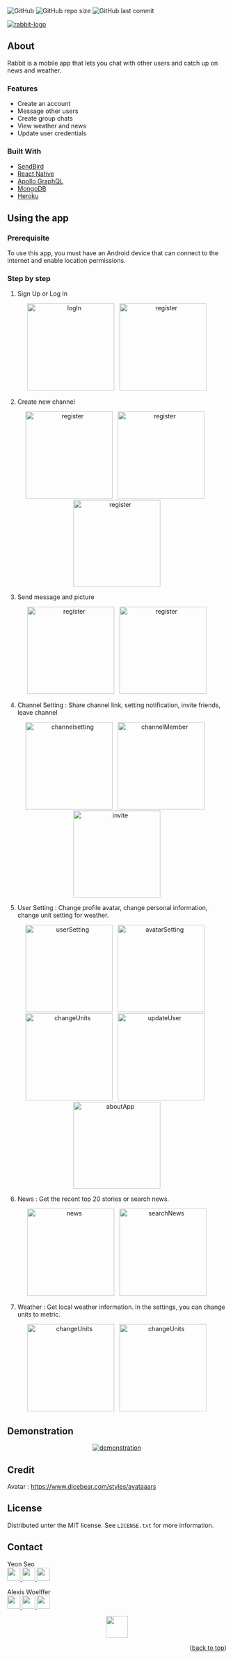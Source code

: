 <a id="readme-top"></a>
![GitHub](https://img.shields.io/github/license/awoelf/rabbit)
![GitHub repo size](https://img.shields.io/github/repo-size/awoelf/rabbit)
![GitHub last commit](https://img.shields.io/github/last-commit/awoelf/rabbit)

[![rabbit-logo]](https://github.com/awoelf/Rabbit)

## About

Rabbit is a mobile app that lets you chat with other users and catch up on news and weather.

### Features

- Create an account
- Message other users
- Create group chats
- View weather and news
- Update user credentials

### Built With

- [SendBird](https://sendbird.com/)
- [React Native](https://reactnative.dev/)
- [Apollo GraphQL](https://www.apollographql.com/)
- [MongoDB](https://www.mongodb.com/)
- [Heroku](https://www.heroku.com/home)

## Using the app

### Prerequisite

To use this app, you must have an Android device that can connect to the internet and enable location permissions.

### Step by step

1. Sign Up or Log In

<p align="center">
<img src="./src/snapshots/logIn.PNG" alt="logIn"  width="200" />
&nbsp;
<img src="./src/snapshots/signup_blank.PNG" alt="register"  width="200" />
</p>

2. Create new channel

<p align="center">
<img src="./src/snapshots/firstscreenAfterLogin.PNG" alt="register"  width="200" />
&nbsp;
<img src="./src/snapshots/create_channel.PNG" alt="register"  width="200" />
&nbsp;
<img src="./src/snapshots/newchannel.PNG" alt="register"  width="200" />
</p>

3. Send message and picture

<p align="center">
<img src="./src/snapshots/imagesending.PNG" alt="register"  width="200" />
&nbsp;
<img src="./src/snapshots/message.PNG" alt="register"  width="200" />
</p>

4. Channel Setting
   : Share channel link, setting notification, invite friends, leave channel

<p align="center">
<img src="./src/snapshots/channelSetting.PNG" alt="channelsetting" width="200" />
&nbsp;
<img src="./src/snapshots/channelMember.PNG" alt="channelMember" width="200" />
&nbsp;
<img src="./src/snapshots/InviteFriends.PNG" alt="invite" width="200" />
</p>

5. User Setting : Change profile avatar, change personal information, change unit setting for weather.

<p align="center">
<img src="./src/snapshots/android_userSettings.png" alt="userSetting" width="200" />
&nbsp;
<img src="./src/snapshots/android_changeavatar.jpg" alt="avatarSetting" width="200" />
&nbsp;
<img src="./src/snapshots/android_changeunits.jpg" alt="changeUnits" width="200" />
&nbsp;
<img src="./src/snapshots/android_updateUser.png" alt="updateUser" width="200" />
&nbsp;
<img src="./src/snapshots/android_aboutapp.png" alt="aboutApp" width="200" />
</p>

6. News : Get the recent top 20 stories or search news.

<p align="center">
<img src="./src/snapshots/news.PNG" alt="news" width="200" />
&nbsp;
<img src="./src/snapshots/searchNews.PNG" alt="searchNews" width="200" />
</p>

7. Weather : Get local weather information. In the settings, you can change units to metric.

<p align="center">
<img src="./src/snapshots/android_weatherimperial.jpg" alt="changeUnits" width="200" />
&nbsp;
<img src="./src/snapshots/android_weatherimperial2.jpg" alt="changeUnits" width="200" />
</p>

## Demonstration
<Div align="center">
<a href="https://youtu.be/ADOW6h7ZTv8"><img src="./src/snapshots/rabbit-demo.gif" alt="demonstration" /></a></div>

## Credit
Avatar : https://www.dicebear.com/styles/avataaars

## License

Distributed unter the MIT license. See `LICENSE.txt` for more information.

## Contact

Yeon Seo
<br>
<a href='mailto:rogseo@gmail.com'>
<img src='./assets/email.svg' width='30'/>
</a>
<a href='https://www.linkedin.com/in/seo-yeon-6267b3158/'>
<img src='./assets/linkedin.svg' width='30'/>
</a>
<a href='https://github.com/rogseo'>
<img src='./assets/github.svg' width='30'/>
</a>

Alexis Woelffer
<br>
<a href='mailto:awoelf@outlook.com'>
<img src='./assets/email.svg' width='30'/>
</a>
<a href='https://linkedin.com/in/alexis-w-dev'>
<img src='./assets/linkedin.svg' width='30'/>
</a>
<a href='https://github.com/awoelf'>
<img src='./assets/github.svg' width='30'/>
</a>

<p align="center">
<img src="./assets/rabbit-mascot.svg" width="50">
</p>

<!-- Images -->

[rabbit-logo]: ./assets/rabbit.svg

<p align="right">(<a href="#readme-top">back to top</a>)</p>
